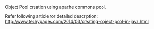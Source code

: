 Object Pool creation using apache commons pool.

Refer following article for detailed description:
http://www.techypages.com/2014/03/creating-object-pool-in-java.html
